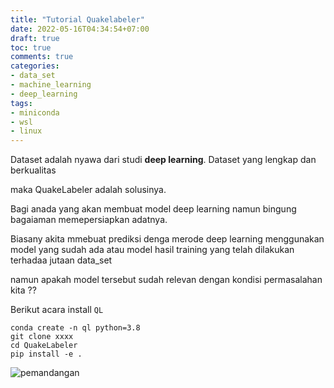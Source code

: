 ```yaml
---
title: "Tutorial Quakelabeler"
date: 2022-05-16T04:34:54+07:00
draft: true
toc: true
comments: true
categories:
- data_set
- machine_learning
- deep_learning
tags:
- miniconda
- wsl
- linux
---
```


Dataset adalah nyawa dari studi **deep learning**. Dataset yang lengkap dan berkualitas 

maka QuakeLabeler adalah solusinya.

Bagi anada yang akan membuat model deep learning namun bingung bagaiaman memepersiapkan adatnya.

Biasany akita mmebuat prediksi denga merode deep learning menggunakan model yang sudah ada atau model hasil training yang telah dilakukan terhadaa jutaan data_set

namun apakah model tersebut sudah relevan dengan kondisi permasalahan kita ??
 
Berikut acara install `QL`


	conda create -n ql python=3.8 
	git clone xxxx
	cd QuakeLabeler
	pip install -e .

![pemandangan](/img/senja.jpg)